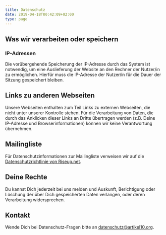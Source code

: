 ```yaml
---
title: Datenschutz
date: 2019-04-18T00:42:09+02:00
type: page
---
```


## Was wir verarbeiten oder speichern

### IP-Adressen

Die vorübergehende Speicherung der IP-Adresse durch das System ist notwendig,
um eine Auslieferung der Website an den Rechner der Nutzer/in zu ermöglichen.
Hierfür muss die IP-Adresse der Nutzer/in für die Dauer der Sitzung gespeichert
bleiben.

## Links zu anderen Webseiten

Unsere Webseiten enthalten zum Teil Links zu externen Webseiten, die nicht
unter unserer Kontrolle stehen. Für die Verarbeitung von Daten, die durch das
Anklicken dieser Links an Dritte übertragen werden (z.B. Deine IP-Adresse und
Browserinformationen) können wir keine Verantwortung übernehmen.

## Mailingliste

Für Datenschutzinformationen zur Mailingliste verweisen wir auf die
[Datenschutzrichtlinie von Riseup.net][riseup].

## Deine Rechte

Du kannst Dich jederzeit bei uns melden und Auskunft, Berichtigung oder
Löschung der über Dich gespeicherten Daten verlangen, oder deren Verarbeitung
widersprechen.

## Kontakt

Wende Dich bei Datenschutz-Fragen bitte an <datenschutz@artikel10.org>.

[riseup]: https://riseup.net/de/about-us/policy/privacy-policy
